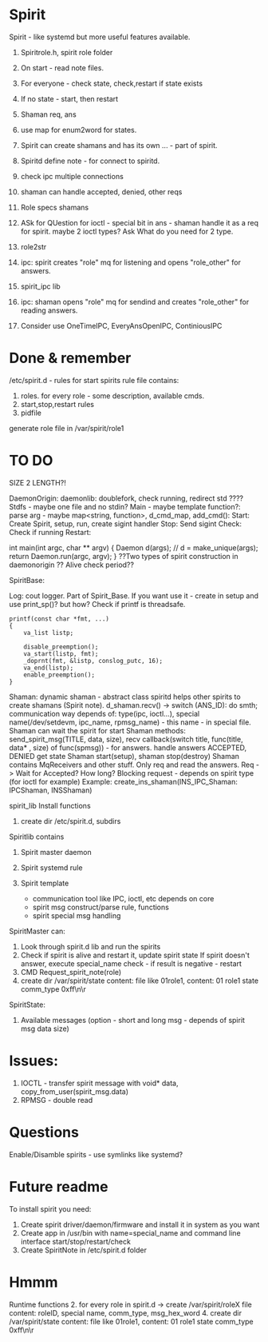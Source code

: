 # Spirit
Spirit - like systemd but more useful features available.

1. Spiritrole.h, spirit role folder
2. On start - read note files.
3. For everyone - check state, check,restart if state exists
4. If no state - start, then restart
5. Shaman req, ans
6. use map for enum2word for states.

7. Spirit can create shamans and has its own ... - part of spirit.
8. Spiritd define note - for connect to spiritd.
9. check ipc multiple connections
10. shaman can handle accepted, denied, other reqs
11. Role specs shamans
12. ASk for QUestion for ioctl - special bit in ans - shaman handle it as a req for spirit. maybe 2 ioctl types? Ask What do you need for 2 type.

13. role2str
14. ipc: spirit creates "role" mq for listening and opens "role_other" for answers.
15. spirit_ipc lib
16. ipc: shaman opens "role" mq for sendind and creates "role_other" for reading answers.
17. Consider use OneTimeIPC, EveryAnsOpenIPC, ContiniousIPC

# Done & remember

/etc/spirit.d - rules for start spirits
rule file contains:
1. roles. for every role - some description, available cmds.
2. start,stop,restart rules
3. pidfile

generate role file in /var/spirit/role1

# TO DO

SIZE 2 LENGTH?!

DaemonOrigin:
daemonlib: doublefork, check running, redirect std
???? Stdfs - maybe one file and no stdin?
Main - maybe template function?:
	parse arg - maybe map<string, function>, d_cmd_map, add_cmd():
		Start:
			Create Spirit, setup, run, create sigint handler
		Stop:
			Send sigint 
		Check:
			Check if running
		Restart:

int main(int argc, char ** argv)
{
	Daemon<MySpirit> d(args); // d = make_unique<MySpirit>(args);
	return Daemon.run(argc, argv);
}
??Two types of spirit construction in daemonorigin
?? Alive check period??

SpiritBase:

Log:
cout logger. Part of Spirit_Base. If you want use it - create in setup and use print_sp()? but how?
Check if printf is threadsafe.
```
printf(const char *fmt, ...)
{
	va_list	listp;

	disable_preemption();
	va_start(listp, fmt);
	_doprnt(fmt, &listp, conslog_putc, 16);
	va_end(listp);
	enable_preemption();
}
```

Shaman:
dynamic shaman - abstract class
spiritd helps other spirits to create shamans (Spirit note).
d_shaman.recv() -> switch (ANS_ID): do smth;
communication way depends of: type(ipc, ioctl...), special name(/dev/setdevm, ipc_name, rpmsg_name) - this name - in special file.
Shaman can wait the spirit for start
Shaman methods: send_spirit_msg(TITLE, data, size), 
recv callback(switch title, func(title, data* , size) of func(spmsg)) - for answers.
handle answers ACCEPTED, DENIED
get state
Shaman start(setup), shaman stop(destroy)
Shaman contains MqReceivers and other stuff.
Only req and read the answers.
Req -> Wait for Accepted? How long? 
Blocking request - depends on spirit type (for ioctl for example)
Example: create_ins_shaman(INS_IPC_Shaman: IPCShaman, INSShaman)

spirit_lib
Install functions
1. create dir /etc/spirit.d, subdirs

Spiritlib contains
1. Spirit master daemon
2. Spirit systemd rule

3. Spirit template
	- communication tool like IPC, ioctl, etc depends on core
	- spirit msg construct/parse rule, functions
	- spirit special msg handling

SpiritMaster can:
1. Look through spirit.d lib and run the spirits
2. Check if spirit is alive and restart it, update spirit state
	If spirit doesn't answer, execute special_name check - if result is negative - restart
3. CMD Request_spirit_note(role)
4. create dir /var/spirit/state content: file like 01role1, content: 01 role1 state comm_type 0xff\n\r

SpiritState:
1. Available messages (option - short and long msg - depends of spirit msg data size)

# Issues:
1. IOCTL - transfer spirit message with void* data, copy_from_user(spirit_msg.data)
2. RPMSG - double read

# Questions

Enable/Disamble spirits - use symlinks like systemd?

# Future readme

To install spirit you need:
1. Create spirit driver/daemon/firmware and install it in system as you want
2. Create app in /usr/bin with name=special_name and command line interface start/stop/restart/check
3. Create SpiritNote in /etc/spirit.d folder

# Hmmm

Runtime functions
2. for every role in spirit.d -> create /var/spirit/roleX file content:
	roleID, special name, comm_type, msg_hex_word
4. create dir /var/spirit/state content: file like 01role1, content: 01 role1 state comm_type 0xff\n\r
